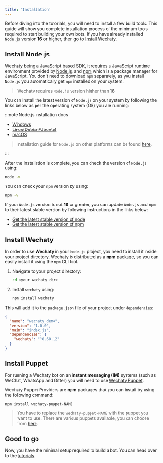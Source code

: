 ```yaml
---
title: 'Installation'
---
```


Before diving into the tutorials, you will need to install a few build tools. This guide will show you complete installation process of the minimum tools required to start building your own bots. If you have already installed `Node.js` version **16** or higher, then go to [Install Wechaty](#install-wechaty).

## Install Node.js

Wechaty being a JavaScript based SDK, it requires a JavaScript runtime environment provided by [Node.js](https://nodejs.org/), and [npm](https://www.npmjs.com/) which is a package manager for JavaScript. You don't need to download `npm` separately, as you install `Node.js` you automatically get `npm` installed on your system.

> Wechaty requires `Node.js` version higher than **16**

You can install the latest version of `Node.js` on your system by following the links below as per the operating system (OS) you are running:

:::note Node.js installation docs

* [Windows](https://nodejs.org/en/download/package-manager/#windows)
* [Linux\(Debian/Ubuntu\)](https://nodejs.org/en/download/package-manager/#debian-and-ubuntu-based-linux-distributions)
* [macOS](https://nodejs.org/en/download/package-manager/#macos)

> Installation guide for `Node.js` on other platforms can be found [here](https://nodejs.org/en/download/package-manager/).

:::

After the installation is complete, you can check the version of `Node.js` using:

```sh
node -v
```

You can check your `npm` version by using:

```sh
npm -v
```

If your `Node.js` version is not **16** or greater, you can update `Node.js` and `npm` to their latest stable version by following instructions in the links below:

* [Get the latest stable version of node](https://docs.npmjs.com/try-the-latest-stable-version-of-node)
* [Get the latest stable version of npm](https://docs.npmjs.com/try-the-latest-stable-version-of-npm)

## Install Wechaty

In order to use **Wechaty** in your `Node.js` project, you need to install it inside your project directory. Wechaty is distributed as a **npm** package, so you can easily install it using the `npm` CLI tool.

1. Navigate to your project directory:

   ```sh
   cd <your wechaty dir>
   ```

2. Install `wechaty` using:

   ```sh
   npm install wechaty
   ```

This will add it to the `package.json` file of your project under `dependencies`:

```json
{
  "name": "wechaty_demo",
  "version": "1.0.0",
  "main": "index.js",
  "dependencies": {
    "wechaty": "^0.60.12"
  }
}
```

## Install Puppet

For running a Wechaty bot on an **instant messaging (IM)** systems (such as WeChat, WhatsApp and Gitter) you will need to use [Wechaty Puppet](https://github.com/wechaty/wechaty-puppet).

Wechaty Puppet Providers are **npm** packages that you can install by using the following command:

```sh
npm install wechaty-puppet-NAME
```

> You have to replace the `wechaty-puppet-NAME` with the puppet you want to use. There are various puppets available, you can choose from [here](./puppet-providers/overview.mdx).

## Good to go

Now, you have the minimal setup required to build a bot. You can head over to the [tutorials](./../getting-started/running-locally.mdx).
